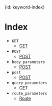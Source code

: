 {id: keyword-index}
# Index

* `GET`
    * [GET](#user-input-get)
* `POST`
    * [POST](#user-input-post)
* `body_parameters`
    * [POST](#user-input-post)
* `post`
    * [POST](#user-input-post)
* `query_parameters`
    * [GET](#user-input-get)
* `route_parameters`
    * [Route](#user-input-route)
